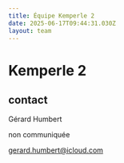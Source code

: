 ```yaml
---
title: Équipe Kemperle 2
date: 2025-06-17T09:44:31.030Z
layout: team
---
```


# Kemperle 2



## contact 

Gérard Humbert

non communiquée

gerard.humbert@icloud.com

